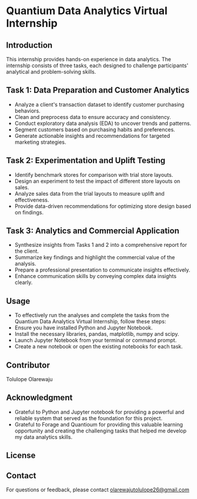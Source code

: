 # Quantium Data Analytics Virtual Internship
## Introduction
This internship provides hands-on experience in data analytics. The internship consists of three tasks, each designed to challenge participants' analytical and problem-solving skills.
## Task 1: Data Preparation and Customer Analytics
+ Analyze a client's transaction dataset to identify customer purchasing behaviors.
+ Clean and preprocess data to ensure accuracy and consistency.
+ Conduct exploratory data analysis (EDA) to uncover trends and patterns.
+ Segment customers based on purchasing habits and preferences.
+ Generate actionable insights and recommendations for targeted marketing strategies.
## Task 2: Experimentation and Uplift Testing
+ Identify benchmark stores for comparison with trial store layouts.
+ Design an experiment to test the impact of different store layouts on sales.
+ Analyze sales data from the trial layouts to measure uplift and effectiveness.
+ Provide data-driven recommendations for optimizing store design based on findings.
## Task 3: Analytics and Commercial Application
+ Synthesize insights from Tasks 1 and 2 into a comprehensive report for the client.
+ Summarize key findings and highlight the commercial value of the analysis.
+ Prepare a professional presentation to communicate insights effectively.
+ Enhance communication skills by conveying complex data insights clearly.
## Usage
+ To effectively run the analyses and complete the tasks from the Quantium Data Analytics Virtual Internship, follow these steps:
+ Ensure you have installed Python and Jupyter Notebook.
+ Install the necessary libraries, pandas, matplotlib, numpy and scipy.
+ Launch Jupyter Notebook from your terminal or command prompt.
+ Create a new notebook or open the existing notebooks for each task.
## Contributor
Tolulope Olarewaju
## Acknowledgment
+ Grateful to Python and Jupyter notebook for providing a powerful and reliable system that served as the foundation for this project.
+ Grateful to Forage and Quantioum for providing this valuable learning opportunity and creating the challenging tasks that helped me develop my data analytics skills.
## License
## Contact
For questions or feedback, please contact olarewajutolulope26@gmail.com
